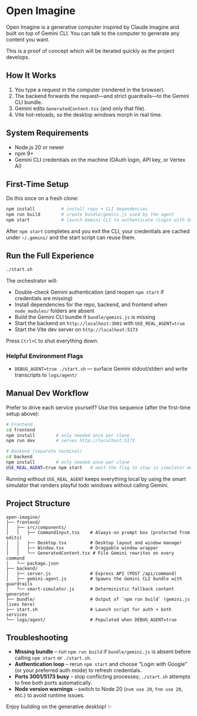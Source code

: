 # Open Imagine

Open Imagine is a generative computer inspired by Claude Imagine and built on top of Gemini CLI. You can talk to the computer to generate any content you want.

This is a proof of concept which will be iterated quickly as the project develops.

## How It Works

1. You type a request in the computer (rendered in the browser).
2. The backend forwards the request—and strict guardrails—to the Gemini CLI bundle.
3. Gemini edits `GeneratedContent.tsx` (and only that file).
4. Vite hot-reloads, so the desktop windows morph in real time.

## System Requirements

- Node.js 20 or newer
- npm 9+
- Gemini CLI credentials on the machine (OAuth login, API key, or Vertex AI)

## First-Time Setup

Do this once on a fresh clone:

```bash
npm install          # install repo + CLI dependencies
npm run build        # create bundle/gemini.js used by the agent
npm start            # launch Gemini CLI to authenticate (Login with Google, etc.)
```

After `npm start` completes and you exit the CLI, your credentials are cached under `~/.gemini/` and the start script can reuse them.

## Run the Full Experience

```bash
./start.sh
```

The orchestrator will:

- Double-check Gemini authentication (and reopen `npm start` if credentials are missing)
- Install dependencies for the repo, backend, and frontend when `node_modules/` folders are absent
- Build the Gemini CLI bundle if `bundle/gemini.js` is missing
- Start the backend on `http://localhost:3001` with `USE_REAL_AGENT=true`
- Start the Vite dev server on `http://localhost:5173`

Press `Ctrl+C` to shut everything down.

### Helpful Environment Flags

- `DEBUG_AGENT=true ./start.sh` — surface Gemini stdout/stderr and write transcripts to `logs/agent/`

## Manual Dev Workflow

Prefer to drive each service yourself? Use this sequence (after the first-time setup above):

```bash
# Frontend
cd frontend
npm install        # only needed once per clone
npm run dev        # serves http://localhost:5173

# Backend (separate terminal)
cd backend
npm install        # only needed once per clone
USE_REAL_AGENT=true npm start   # omit the flag to stay in simulator mode
```

Running without `USE_REAL_AGENT` keeps everything local by using the smart simulator that renders playful todo windows without calling Gemini.

## Project Structure

```
open-imagine/
├── frontend/
│   ├── src/components/
│   │   ├── CommandInput.tsx    # Always-on prompt box (protected from edits)
│   │   ├── Desktop.tsx         # Desktop layout and window manager
│   │   ├── Window.tsx          # Draggable window wrapper
│   │   └── GeneratedContent.tsx # File Gemini rewrites on every command
│   └── package.json
├── backend/
│   ├── server.js               # Express API (POST /api/command)
│   ├── gemini-agent.js         # Spawns the Gemini CLI bundle with guardrails
│   └── smart-simulator.js      # Deterministic fallback content generator
├── bundle/                     # Output of `npm run build` (gemini.js lives here)
├── start.sh                    # Launch script for auth + both services
└── logs/agent/                 # Populated when DEBUG_AGENT=true
```

## Troubleshooting

- **Missing bundle** – run `npm run build` if `bundle/gemini.js` is absent before calling `npm start` or `./start.sh`.
- **Authentication loop** – rerun `npm start` and choose “Login with Google” (or your preferred auth mode) to refresh credentials.
- **Ports 3001/5173 busy** – stop conflicting processes; `./start.sh` attempts to free both ports automatically.
- **Node version warnings** – switch to Node 20 (`nvm use 20`, `fnm use 20`, etc.) to avoid runtime issues.

Enjoy building on the generative desktop! ✨
